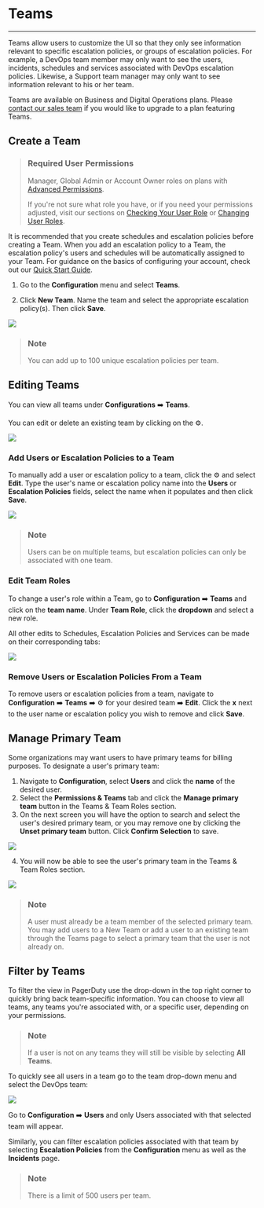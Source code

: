 # Teams
---
Teams allow users to customize the UI so that they only see information relevant to specific escalation policies, or groups of escalation policies. For example, a DevOps team member may only want to see the users, incidents, schedules and services associated with DevOps escalation policies. Likewise, a Support team manager may only want to see information relevant to his or her team.

Teams are available on Business and Digital Operations plans. Please [contact our sales team](mailto:sales@pagerduty.com) if you would like to upgrade to a plan featuring Teams.

## Create a Team

<!-- theme: warning -->

> ### Required User Permissions
>
> Manager, Global Admin or Account Owner roles on plans with [Advanced Permissions](https://support.pagerduty.com/docs/advanced-permissions).
>
>If you're not sure what role you have, or if you need your permissions adjusted, visit our sections on [Checking Your User Role](https://support.pagerduty.com/v1/docs/user-roles#section-checking-your-user-role) or [Changing User Roles](https://support.pagerduty.com/docs/user-roles#section-changing-user-roles).

It is recommended that you create schedules and escalation policies before creating a Team. When you add an escalation policy to a Team, the escalation policy's users and schedules will be automatically assigned to your Team. For guidance on the basics of configuring your account, check out our [Quick Start Guide](https://support.pagerduty.com/docs/quick-start-guide).

1. Go to the **Configuration** menu and select **Teams**.

2. Click **New Team**. Name the team and select the appropriate escalation policy(s). Then click **Save**.

![](https://files.readme.io/b2f9b53-quick-start-guide-create-team.png)

<!-- theme: info -->

> ### Note
>
> You can add up to 100 unique escalation policies per team.

## Editing Teams

You can view all teams under **Configurations** ➡️ **Teams**.

You can edit or delete an existing team by clicking on the ⚙️. 

![](https://files.readme.io/37ba4da-teams-edit-team.png)

### Add Users or Escalation Policies to a Team

To manually add a user or escalation policy to a team, click the ⚙️ and select **Edit**. Type the user's name or escalation policy name into the **Users** or **Escalation Policies** fields, select the name when it populates and then click **Save**. 

![](https://files.readme.io/02a22da-teams-add-users-eps.png)

<!-- theme: info -->

> ### Note
>
> Users can be on multiple teams, but escalation policies can only be associated with one team.

### Edit Team Roles 

To change a user's role within a Team, go to **Configuration** ➡️ **Teams** and click on the **team name**. Under **Team Role**, click the **dropdown** and select a new role. 

All other edits to Schedules, Escalation Policies and Services can be made on their corresponding tabs:

![](https://files.readme.io/ed18c83-teams-edit-team-role.png)

### Remove Users or Escalation Policies From a Team

To remove users or escalation policies from a team, navigate to **Configuration** ➡️ **Teams** ➡️ ⚙️ for your desired team ➡️ **Edit**. Click the **x** next to the user name or escalation policy you wish to remove and click **Save**.

## Manage Primary Team

Some organizations may want users to have primary teams for billing purposes. To designate a user's primary team:

1. Navigate to **Configuration**, select **Users** and click the **name** of the desired user. 
2. Select the **Permissions & Teams** tab and click the **Manage primary team** button in the Teams & Team Roles section. 
3. On the next screen you will have the option to search and select the user's desired primary team, or you may remove one by clicking the **Unset primary team** button. Click **Confirm Selection** to save. 

![](https://files.readme.io/7038556-teams-manage-primary-team.png)

4. You will now be able to see the user's primary team in the Teams & Team Roles section.

![](https://files.readme.io/8808902-teams-primary-team-saved.png)

<!-- theme: info -->

> ### Note
>
> A user must already be a team member of the selected primary team. You may add users to a  New Team or add a user to an existing team through the Teams page to select a primary team that the user is not already on.

## Filter by Teams

To filter the view in PagerDuty use the drop-down in the top right corner to quickly bring back team-specific information. You can choose to view all teams, any teams you're associated with, or a specific user, depending on your permissions.

<!-- theme: info -->

> ### Note
>
> If a user is not on any teams they will still be visible by selecting **All Teams**.

To quickly see all users in a team go to the team drop-down menu and select the DevOps team:

![](https://files.readme.io/b939a6b-teams-team-view-only.png)

Go to **Configuration** ➡️ **Users** and only Users associated with that selected team will appear.

Similarly, you can filter escalation policies associated with that team by selecting **Escalation Policies** from the **Configuration** menu as well as the **Incidents** page.

<!-- theme: info -->

> ### Note
>
> There is a limit of 500 users per team.